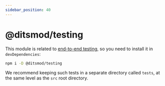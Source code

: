 ```yaml
---
sidebar_position: 40
---
```


# @ditsmod/testing

This module is related to [end-to-end testing][1], so you need to install it in `devDependencies`:

```bash
npm i -D @ditsmod/testing
```

We recommend keeping such tests in a separate directory called `tests`, at the same level as the `src` root directory.



[1]: /developer-guides/testing#end-to-end-тестування

